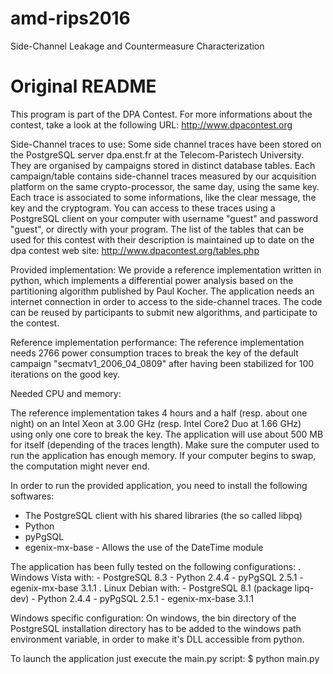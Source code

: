 # amd-rips2016
Side-Channel Leakage and Countermeasure Characterization

# Original README
This program is part of the DPA Contest. For more informations about the 
contest, take a look at the following URL: http://www.dpacontest.org

Side-Channel traces to use:
Some side channel traces have been stored on the PostgreSQL server dpa.enst.fr
at the Telecom-Paristech University. They are organised by campaigns stored
in distinct database tables. Each campaign/table contains side-channel traces
measured by our acquisition platform on the same crypto-processor, the same
day, using the same key. Each trace is associated to some informations, like 
the clear message, the key and the cryptogram. 
You can access to these traces using a PostgreSQL client on your computer with
username "guest" and password "guest", or directly with your program.
The list of the tables that can be used for this contest with their
description is maintained up to date on the dpa contest web site: 
http://www.dpacontest.org/tables.php

Provided implementation:
We provide a reference implementation written in python, which implements a
differential power analysis based on the partitioning algorithm published by
Paul Kocher. The application needs an internet connection in order to access
to the side-channel traces. The code can be reused by participants to submit
new algorithms, and participate to the contest.

Reference implementation performance:
The reference implementation needs 2766 power consumption traces to break the
key of the default campaign "secmatv1_2006_04_0809" after having been
stabilized for 100 iterations on the good key.

Needed CPU and memory:

The reference implementation takes 4 hours and a half (resp. about one night)
on an Intel Xeon at 3.00 GHz (resp. Intel Core2 Duo at 1.66 GHz) using only
one core to break the key.
The application will use about 500 MB for itself (depending of the traces
length). Make sure the computer used to run the application has enough memory.
If your computer begins to swap, the computation might never end.

In order to run the provided application, you need to install the following
softwares:
- The PostgreSQL client with his shared libraries (the so called libpq)
- Python
- pyPgSQL
- egenix-mx-base - Allows the use of the DateTime module

The application has been fully tested on the following configurations:
. Windows Vista with:
	- PostgreSQL 8.3
	- Python 2.4.4
	- pyPgSQL 2.5.1
	- egenix-mx-base 3.1.1
. Linux Debian with:
	- PostgreSQL 8.1 (package lipq-dev)
	- Python 2.4.4
	- pyPgSQL 2.5.1
	- egenix-mx-base 3.1.1

Windows specific configuration:
On windows, the bin directory of the PostgreSQL installation directory has
to be added to the windows path environment variable, in order to make it's
DLL accessible from python.

To launch the application just execute the main.py script:
$ python main.py

